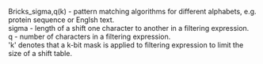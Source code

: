Bricks_sigma,q(k) - pattern matching algorithms for different alphabets, e.g. protein sequence or Englsh text.\
sigma - length of a shift one character to another in a filtering expression.\
q - number of characters in a filtering expression.\
'k' denotes that a k-bit mask is applied to filtering expression to limit the size of a shift table.
